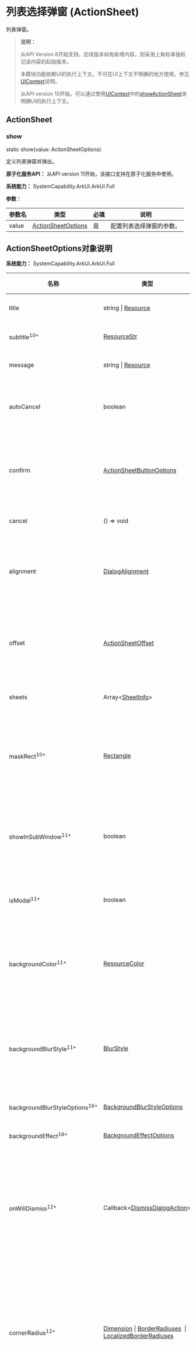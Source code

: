 # 列表选择弹窗 (ActionSheet)

列表弹窗。

>  **说明：**
>
>  从API Version 8开始支持。后续版本如有新增内容，则采用上角标单独标记该内容的起始版本。
>
> 本模块功能依赖UI的执行上下文，不可在UI上下文不明确的地方使用，参见[UIContext](../js-apis-arkui-UIContext.md#uicontext)说明。
>
> 从API version 10开始，可以通过使用[UIContext](../js-apis-arkui-UIContext.md#uicontext)中的[showActionSheet](../js-apis-arkui-UIContext.md#showactionsheet)来明确UI的执行上下文。

## ActionSheet

### show

static show(value: ActionSheetOptions)

定义列表弹窗并弹出。

**原子化服务API：** 从API version 11开始，该接口支持在原子化服务中使用。

**系统能力：** SystemCapability.ArkUI.ArkUI.Full

**参数：**

| 参数名 | 类型                                              | 必填 | 说明                     |
| ------ | ------------------------------------------------- | ---- | ------------------------ |
| value  | [ActionSheetOptions](#actionsheetoptions对象说明) | 是   | 配置列表选择弹窗的参数。 |

## ActionSheetOptions对象说明

**系统能力：** SystemCapability.ArkUI.ArkUI.Full

| 名称      | 类型                    | 必填  | 说明                          |
| ---------- | -------------------------- | ------- | ----------------------------- |
| title      | string&nbsp;\|&nbsp;[Resource](ts-types.md#resource) | 是     |  弹窗标题。<br>**原子化服务API：** 从API version 11开始，该接口支持在原子化服务中使用。 |
| subtitle<sup>10+</sup> | [ResourceStr](ts-types.md#resourcestr) | 否 | 弹窗副标题。<br>**原子化服务API：** 从API version 11开始，该接口支持在原子化服务中使用。 |
| message    | string&nbsp;\|&nbsp;[Resource](ts-types.md#resource) | 是     | 弹窗内容。<br>**原子化服务API：** 从API version 11开始，该接口支持在原子化服务中使用。  |
| autoCancel | boolean                           | 否     | 点击遮障层时，是否关闭弹窗。<br>默认值：true<br>值为true时，点击遮障层关闭弹窗，值为false时，点击遮障层不关闭弹窗。 <br>**原子化服务API：** 从API version 11开始，该接口支持在原子化服务中使用。|
| confirm    | [ActionSheetButtonOptions](#actionsheetbuttonoptions16对象说明) | 否  | 确认Button的使能状态、默认焦点、按钮风格、文本内容和点击回调。在弹窗获焦且未进行tab键走焦时，该按钮默认响应Enter键，且多重弹窗可自动获焦连续响应。默认响应Enter键能力在defaultFocus为true时不生效。<br>**原子化服务API：** 从API version 11开始，该接口支持在原子化服务中使用。 |
| cancel     | ()&nbsp;=&gt;&nbsp;void           | 否     | 点击遮障层关闭dialog时的回调。  <br>**原子化服务API：** 从API version 11开始，该接口支持在原子化服务中使用。  |
| alignment  | [DialogAlignment](ts-methods-alert-dialog-box.md#dialogalignment枚举说明) | 否     |  弹窗在竖直方向上的对齐方式。<br>默认值：DialogAlignment.Bottom  <br>**原子化服务API：** 从API version 11开始，该接口支持在原子化服务中使用。<br/>**说明**：<br/>若在UIExtension中设置showInSubWindow为true, 弹窗将基于UIExtension的宿主窗口对齐。|
| offset     | [ActionSheetOffset](#actionsheetoffset16对象说明) | 否      | 弹窗相对alignment所在位置的偏移量。<br/>默认值：<br/>1.alignment设置为Top、TopStart、TopEnd时默认值为{dx:&nbsp;0,dy:&nbsp;"40vp"} <br/>2.alignment设置为其他时默认值为{dx:&nbsp;0,dy:&nbsp;"-40vp"} <br>**原子化服务API：** 从API version 11开始，该接口支持在原子化服务中使用。|
| sheets     | Array&lt;[SheetInfo](#sheetinfo对象说明)&gt; | 是       | 设置选项内容，每个选择项支持设置图片、文本和选中的回调。 <br>**原子化服务API：** 从API version 11开始，该接口支持在原子化服务中使用。|
| maskRect<sup>10+</sup> | [Rectangle](ts-methods-alert-dialog-box.md#rectangle8类型说明) | 否     | 弹窗遮蔽层区域，在遮蔽层区域内的事件不透传，在遮蔽层区域外的事件透传。<br/>默认值：{ x: 0, y: 0, width: '100%', height: '100%' } <br/>**说明：**<br/>showInSubWindow为true时，maskRect不生效。<br/>**原子化服务API：** 从API version 11开始，该接口支持在原子化服务中使用。|
| showInSubWindow<sup>11+</sup> | boolean | 否 | 某弹框需要显示在主窗口之外时，是否在子窗口显示此弹窗。<br/>默认值：false，弹窗显示在应用内，而非独立子窗口。<br/>**说明**：showInSubWindow为true的弹窗无法触发显示另一个showInSubWindow为true的弹窗。<br/>**原子化服务API：** 从API version 12开始，该接口支持在原子化服务中使用。 |
| isModal<sup>11+</sup> | boolean | 否 | 弹窗是否为模态窗口，模态窗口有蒙层，非模态窗口无蒙层。<br/>默认值：true，此时弹窗有蒙层。<br/>**原子化服务API：** 从API version 12开始，该接口支持在原子化服务中使用。 |
| backgroundColor<sup>11+</sup> | [ResourceColor](ts-types.md#resourcecolor)  | 否 | 弹窗背板颜色。<br/>默认值：Color.Transparent<br/>**说明：** <br/>当设置了backgroundColor为非透明色时，backgroundBlurStyle需要设置为BlurStyle.NONE，否则颜色显示将不符合预期效果。<br/>**原子化服务API：** 从API version 12开始，该接口支持在原子化服务中使用。 |
| backgroundBlurStyle<sup>11+</sup> | [BlurStyle](ts-universal-attributes-background.md#blurstyle9) | 否 | 弹窗背板模糊材质。<br/>默认值：BlurStyle.COMPONENT_ULTRA_THICK<br/>**说明：** <br/>设置为BlurStyle.NONE即可关闭背景虚化。当设置了backgroundBlurStyle为非NONE值时，则不要设置backgroundColor，否则颜色显示将不符合预期效果。<br/>**原子化服务API：** 从API version 12开始，该接口支持在原子化服务中使用。 |
| backgroundBlurStyleOptions<sup>16+</sup> | [BackgroundBlurStyleOptions](ts-universal-attributes-background.md#backgroundblurstyleoptions10对象说明) | 否 | 背景模糊效果。<br />**原子化服务API：** 从API version 16开始，该接口支持在原子化服务中使用。 |
| backgroundEffect<sup>16+</sup> | [BackgroundEffectOptions](ts-universal-attributes-background.md#backgroundeffectoptions11) | 否 | 背景效果参数。<br />**原子化服务API：** 从API version 16开始，该接口支持在原子化服务中使用。 |
| onWillDismiss<sup>12+</sup> | Callback<[DismissDialogAction](#dismissdialogaction12)> | 否 | 交互式关闭回调函数。<br/>**说明：**<br/>1.当用户执行点击遮障层关闭、左滑/右滑、三键back、键盘ESC关闭交互操作时，如果注册该回调函数，则不会立刻关闭弹窗。在回调函数中可以通过reason得到阻拦关闭弹窗的操作类型，从而根据原因选择是否能关闭弹窗。当前组件返回的reason中，暂不支持CLOSE_BUTTON的枚举值。<br/>2.在onWillDismiss回调中，不能再做onWillDismiss拦截。 <br/>**原子化服务API：** 从API version 12开始，该接口支持在原子化服务中使用。 |
| cornerRadius<sup>12+</sup> | [Dimension](ts-types.md#dimension10)&nbsp;\|&nbsp;[BorderRadiuses](ts-types.md#borderradiuses9) &nbsp;\|&nbsp; [LocalizedBorderRadiuses](ts-types.md#LocalizedBorderRadiuses12) | 否 | 设置背板的圆角半径。<br />可分别设置4个圆角的半径。<br />默认值：{ topLeft: '32vp', topRight: '32vp', bottomLeft: '32vp', bottomRight: '32vp' }<br /> 圆角大小受组件尺寸限制，最大值为组件宽或高的一半，若值为负，则按照默认值处理。 <br /> 百分比参数方式：以父元素弹窗宽和高的百分比来设置弹窗的圆角。<br/>**说明：**<br/>当cornerRadius属性类型为LocalizedBorderRadiuses时，支持随语言习惯改变布局顺序。<br/>**原子化服务API：** 从API version 12开始，该接口支持在原子化服务中使用。|
| borderWidth<sup>12+</sup> | [Dimension](ts-types.md#dimension10)&nbsp;\|&nbsp;[EdgeWidths](ts-types.md#edgewidths9)&nbsp;\|&nbsp;[LocalizedEdgeWidths](ts-types.md#LocalizedEdgeWidths12) | 否 | 设置弹窗背板的边框宽度。<br />可分别设置4个边框宽度。<br />默认值：0<br /> 百分比参数方式：以父元素弹窗宽的百分比来设置弹窗的边框宽度。<br />当弹窗左边框和右边框大于弹窗宽度，弹窗上边框和下边框大于弹窗高度，显示可能不符合预期。<br/>**说明：**<br/>当borderWidth属性类型为LocalizedEdgeWidths时，支持随语言习惯改变布局顺序。<br/>**原子化服务API：** 从API version 12开始，该接口支持在原子化服务中使用。|
| borderColor<sup>12+</sup> | [ResourceColor](ts-types.md#resourcecolor)&nbsp;\|&nbsp;[EdgeColors](ts-types.md#edgecolors9)&nbsp;\|&nbsp;[LocalizedEdgeColors](ts-types.md#LocalizedEdgeColors12) | 否 | 设置弹窗背板的边框颜色。<br/>默认值：Color.Black<br/> 如果使用borderColor属性，需要和borderWidth属性一起使用。<br/>**说明：**<br/>当borderColor属性类型为LocalizedEdgeColors时，支持随语言习惯改变布局顺序。<br/>**原子化服务API：** 从API version 12开始，该接口支持在原子化服务中使用。|
| borderStyle<sup>12+</sup> | [BorderStyle](ts-appendix-enums.md#borderstyle)&nbsp;\|&nbsp;[EdgeStyles](ts-types.md#edgestyles9)  | 否 | 设置弹窗背板的边框样式。<br/>默认值：BorderStyle.Solid。<br/> 如果使用borderStyle属性，需要和borderWidth属性一起使用。<br/>**原子化服务API：** 从API version 12开始，该接口支持在原子化服务中使用。 |
| width<sup>12+</sup> | [Dimension](ts-types.md#dimension10)   | 否 | 设置弹窗背板的宽度。<br />**说明：**<br>- 弹窗宽度默认最大值：400vp。<br />- 百分比参数方式：弹窗参考宽度为所在窗口的宽度，在此基础上调小或调大。<br/>**原子化服务API：** 从API version 12开始，该接口支持在原子化服务中使用。|
| height<sup>12+</sup> | [Dimension](ts-types.md#dimension10)   | 否 | 设置弹窗背板的高度。<br />**说明：**<br />- 弹窗高度默认最大值：0.9 *（窗口高度 - 安全区域）。<br />- 百分比参数方式：弹窗参考高度为（窗口高度 - 安全区域），在此基础上调小或调大。<br/>**原子化服务API：** 从API version 12开始，该接口支持在原子化服务中使用。|
| shadow<sup>12+</sup> | [ShadowOptions](ts-universal-attributes-image-effect.md#shadowoptions对象说明)&nbsp;\|&nbsp;[ShadowStyle](ts-universal-attributes-image-effect.md#shadowstyle10枚举说明)   | 否 | 设置弹窗背板的阴影。 <br /> 当设备为2in1时，默认场景下获焦阴影值为ShadowStyle.OUTER_FLOATING_MD，失焦为ShadowStyle.OUTER_FLOATING_SM<br/>**原子化服务API：** 从API version 12开始，该接口支持在原子化服务中使用。|
| transition<sup>12+</sup> | [TransitionEffect](ts-transition-animation-component.md#transitioneffect10) | 否 | 设置弹窗显示和退出的过渡效果。<br/>**说明：**<br/>1.如果不设置，则使用默认的显示/退出动效。<br/>2.显示动效中按back键，打断显示动效，执行退出动效，动画效果为显示动效与退出动效的曲线叠加后的效果。<br/>3.退出动效中按back键，不会打断退出动效，退出动效继续执行，继续按back键退出应用。 <br/>**原子化服务API：** 从API version 12开始，该接口支持在原子化服务中使用。|
| enableHoverMode<sup>14+</sup>     | boolean | 否   | 是否响应悬停态。<br />默认值：false，默认不响应。<br/>**原子化服务API：** 从API version 14开始，该接口支持在原子化服务中使用。|
| hoverModeArea<sup>14+</sup>       | [HoverModeAreaType](ts-appendix-enums.md#hovermodeareatype14) | 否   | 悬停态下弹窗默认展示区域。<br />默认值：HoverModeAreaType.BOTTOM_SCREEN。<br/>**原子化服务API：** 从API version 14开始，该接口支持在原子化服务中使用。|
| levelMode<sup>16+</sup>       | [LevelMode](../js-apis-promptAction.md#levelmode16枚举说明) | 否   | 设置弹窗显示层级。<br />**说明：**<br />- 默认值：LevelMode.OVERLAY。<br />- 当且仅当showInSubWindow属性设置为false时生效。<br/>**原子化服务API：** 从API version 16开始，该接口支持在原子化服务中使用。|
| levelUniqueId<sup>16+</sup>       | number | 否   | 设置页面级弹窗需要显示的层级下的[节点 uniqueId](../js-apis-arkui-frameNode.md#getuniqueid12)。<br />**说明：**<br />- 当且仅当levelMode属性设置为LevelMode.EMBEDDED时生效。<br/>**原子化服务API：** 从API version 16开始，该接口支持在原子化服务中使用。|
| immersiveMode<sup>16+</sup>       | [ImmersiveMode](../js-apis-promptAction.md#immersivemode16枚举说明) | 否   | 设置页面内弹窗蒙层效果。<br />**说明：**<br />- 默认值：ImmersiveMode.DEFAULT <br />- 当且仅当levelMode属性设置为LevelMode.EMBEDDED时生效。<br/>**原子化服务API：** 从API version 16开始，该接口支持在原子化服务中使用。|
| levelOrder<sup>16+</sup>       | [LevelOrder](../js-apis-promptAction.md#levelorder16) | 否   | 设置弹窗显示的顺序。<br />**说明：**<br />- 默认值：LevelOrder.clamp(0) <br />- 不支持动态刷新顺序。<br/>**原子化服务API：** 从API version 16开始，该接口支持在原子化服务中使用。|

## SheetInfo对象说明

**原子化服务API：** 从API version 11开始，该接口支持在原子化服务中使用。

**系统能力：** SystemCapability.ArkUI.ArkUI.Full

| 名称 | 类型                                                     | 必填 | 说明         |
| ------ | ------------------------------------------------------------ | ---- | ----------------- |
| title  | string&nbsp;\|&nbsp;[Resource](ts-types.md#resource) | 是   | 选项的文本内容。       |
| icon   | string&nbsp;\|&nbsp;[Resource](ts-types.md#resource) | 否   | 选项的图标，默认无图标显示。     |
| action | [VoidCallback](ts-types.md#voidcallback12) | 是   | 选项选中的回调。 |

## DismissDialogAction<sup>12+</sup>

Dialog关闭的信息。

**原子化服务API：** 从API version 12开始，该接口支持在原子化服务中使用。

**系统能力：** SystemCapability.ArkUI.ArkUI.Full

### 属性

| 名称    | 类型                                                         | 可读 | 可写 | 说明                                                         |
| ------- | ------------------------------------------------------------ | ---- | ---- | ------------------------------------------------------------ |
| dismiss | Callback&lt;void&gt;                                         | 否   | 否   | Dialog关闭回调函数。开发者需要退出时调用，不需要退出时无需调用。 |
| reason  | [DismissReason](../js-apis-promptAction.md#dismissreason12枚举说明) | 否   | 否   | Dialog无法关闭原因。根据开发者需要选择不同操作下，Dialog是否需要关闭。 |

## ActionSheetButtonOptions<sup>16+</sup>对象说明

**原子化服务API：** 从API version 16开始，该接口支持在原子化服务中使用。

**系统能力：** SystemCapability.ArkUI.ArkUI.Full

| 名称         | 类型    | 必填 | 说明 |
| ------------ | ------- | ---- | ---- |
| enabled      | boolean | 否   | 点击Button是否响应，true表示Button可以响应，false表示Button不可以响应。<br />默认值：true |
| defaultFocus | boolean | 否   | 设置Button是否是默认焦点，true表示Button是默认焦点，false表示Button不是默认焦点。<br />默认值：false |
| style        | [DialogButtonStyle](ts-appendix-enums.md#dialogbuttonstyle10) | 否  | 设置Button的风格样式。<br />默认值：DialogButtonStyle.DEFAULT |
| value        |  string&nbsp;\|&nbsp;[Resource](ts-types.md#resource) |    是  | Button文本内容。 |
| action       | [VoidCallback](ts-types.md#voidcallback12)      |   是   | Button选中时的回调。 |

## ActionSheetOffset<sup>16+</sup>对象说明

**原子化服务API：** 从API version 16开始，该接口支持在原子化服务中使用。

**系统能力：** SystemCapability.ArkUI.ArkUI.Full

| 名称 | 类型                                                         | 必填 | 说明                               |
| ---- | ------------------------------------------------------------ | ---- | ---------------------------------- |
| dx   | number&nbsp;\|&nbsp;string&nbsp;\|&nbsp;[Resource](ts-types.md#resource) | 是   | 弹出窗口相对于对齐位置dx的偏移量。 |
| dy   | number&nbsp;\|&nbsp;string&nbsp;\|&nbsp;[Resource](ts-types.md#resource) | 是   | 弹出窗口相对于对齐位置dy的偏移量。 |

## 示例

>  **说明：**
>
> 推荐通过使用[UIContext](../js-apis-arkui-UIContext.md#uicontext)中的[showActionSheet](../js-apis-arkui-UIContext.md#showactionsheet)来明确UI的执行上下文。

### 示例1（弹出列表选择弹窗）

该示例通过点击按钮弹窗列表选择弹窗。

```ts
@Entry
@Component
struct ActionSheetExample {
  build() {
    Flex({ direction: FlexDirection.Column, alignItems: ItemAlign.Center, justifyContent: FlexAlign.Center }) {
      Button('Click to Show ActionSheet')
        .onClick(() => {
          ActionSheet.show({ // 建议使用 this.getUIContext().showActionSheet()接口
            title: 'ActionSheet title',
            subtitle: 'ActionSheet subtitle',
            message: 'message',
            autoCancel: true,
            confirm: {
              defaultFocus: true,
              value: 'Confirm button',
              action: () => {
                console.log('Get Alert Dialog handled')
              }
            },
            cancel: () => {
              console.log('actionSheet canceled')
            },
              onWillDismiss:(dismissDialogAction: DismissDialogAction)=> {
                console.info("reason=" + JSON.stringify(dismissDialogAction.reason))
                console.log("dialog onWillDismiss")
                if (dismissDialogAction.reason == DismissReason.PRESS_BACK) {
                  dismissDialogAction.dismiss()
                }
                if (dismissDialogAction.reason == DismissReason.TOUCH_OUTSIDE) {
                  dismissDialogAction.dismiss()
                }
              },
            alignment: DialogAlignment.Bottom,
            offset: { dx: 0, dy: -10 },
            sheets: [
              {
                title: 'apples',
                action: () => {
                  console.log('apples')
                }
              },
              {
                title: 'bananas',
                action: () => {
                  console.log('bananas')
                }
              },
              {
                title: 'pears',
                action: () => {
                  console.log('pears')
                }
              }
            ]
          })
        })
    }.width('100%')
    .height('100%')
  }
}
```

![zh-cn_image_action](figures/zh-cn_image_action.gif)

### 示例2（可在主窗外弹出的弹窗）

该示例通过配置showInSubWindow为true弹出可以在主窗外显示的弹窗。

```ts
@Entry
@Component
struct ActionSheetExample {
  build() {
    Flex({ direction: FlexDirection.Column, alignItems: ItemAlign.Center, justifyContent: FlexAlign.Center }) {
      Button('Click to Show ActionSheet')
        .onClick(() => {
          ActionSheet.show({
            title: 'ActionSheet title',
            subtitle: 'ActionSheet subtitle',
            message: 'message',
            autoCancel: true,
            showInSubWindow: true,
            isModal: true,
            confirm: {
              defaultFocus: true,
              value: 'Confirm button',
              action: () => {
                console.log('Get Alert Dialog handled')
              }
            },
            cancel: () => {
              console.log('actionSheet canceled')
            },
              onWillDismiss:(dismissDialogAction: DismissDialogAction)=> {
                console.info("reason=" + JSON.stringify(dismissDialogAction.reason))
                console.log("dialog onWillDismiss")
                if (dismissDialogAction.reason == DismissReason.PRESS_BACK) {
                  dismissDialogAction.dismiss()
                }
                if (dismissDialogAction.reason == DismissReason.TOUCH_OUTSIDE) {
                  dismissDialogAction.dismiss()
                }
              },
            alignment: DialogAlignment.Center,
            offset: { dx: 0, dy: -10 },
            sheets: [
              {
                title: 'apples',
                action: () => {
                  console.log('apples')
                }
              },
              {
                title: 'bananas',
                action: () => {
                  console.log('bananas')
                }
              },
              {
                title: 'pears',
                action: () => {
                  console.log('pears')
                }
              }
            ]
          })
        })
    }.width('100%')
    .height('100%')
  }
}
```

![zh-cn_image_action_showinsubwindow](figures/zh-cn_image_action_showinsubwindow.jpg)

### 示例3（设置弹窗的动画）
该示例通过配置transition实现弹窗的显示和消失动画。

```ts
@Entry
@Component
struct ActionSheetExample {
  build() {
    Column({ space: 5 }) {
      Button('ActionSheet Set Duration')
        .onClick(() => {
            ActionSheet.show({
              title: 'ActionSheet 1',
              message: 'Set Animation Duration open 3 second, close 100 ms',
              autoCancel: true,
              alignment: DialogAlignment.Top,
              transition:TransitionEffect.asymmetric(TransitionEffect.OPACITY
                .animation({ duration: 3000, curve: Curve.Sharp }).combine(TransitionEffect.scale({x: 1.5, y: 1.5}).animation({duration: 3000, curve: Curve.Sharp})),
                TransitionEffect.OPACITY.animation({ duration: 100, curve: Curve.Smooth })
                  .combine(TransitionEffect.scale({x: 0.5, y: 0.5}).animation({duration: 100, curve: Curve.Smooth}))),
              offset: { dx: 0, dy: -20 },
              confirm: {
                value: 'button',
                action: () => {
                  console.info('Button-clicking callback')
                }
              },
              cancel: () => {
                console.info('Closed callbacks')
              },
              sheets: [
                {
                  title: 'apples',
                  action: () => {
                    console.log('apples')
                  }
                },
                {
                  title: 'bananas',
                  action: () => {
                    console.log('bananas')
                  }
                },
                {
                  title: 'pears',
                  action: () => {
                    console.log('pears')
                  }
                }
              ]
            })
        }).backgroundColor(0x317aff).height("88px")
    }.width('100%').margin({ top: 5 })
  }
}
```

![zh-cn_image_action_animation](figures/zh-cn_image_action_animation.gif)

### 示例4（设置弹窗的样式）
该示例定义了ActionSheet的样式，如宽度、高度、背景色、阴影等等。
```ts
@Entry
@Component
struct ActionSheetExample {
  build() {
    Flex({ direction: FlexDirection.Column, alignItems: ItemAlign.Center }) {
      Button('Click to Show ActionSheet')
        .onClick(() => {
          ActionSheet.show({
            title: 'ActionSheet title',
            subtitle: 'ActionSheet subtitle',
            message: 'message',
            autoCancel: true,
            width: 300,
            height: 350,
            cornerRadius: 20,
            borderWidth: 1,
            borderStyle: BorderStyle.Solid,//使用borderStyle属性，需要和borderWidth属性一起使用
            borderColor: Color.Blue,//使用borderColor属性，需要和borderWidth属性一起使用
            backgroundColor: Color.White,
            shadow: ({ radius: 20, color: Color.Grey, offsetX: 50, offsetY: 0}),
            confirm: {
              defaultFocus: true,
              value: 'Confirm button',
              action: () => {
                console.log('Get Alert Dialog handled')
              }
            },
            cancel: () => {
              console.log('actionSheet canceled')
            },
            onWillDismiss:(dismissDialogAction: DismissDialogAction)=> {
              console.info("reason=" + JSON.stringify(dismissDialogAction.reason))
              console.log("dialog onWillDismiss")
              if (dismissDialogAction.reason == DismissReason.PRESS_BACK) {
                dismissDialogAction.dismiss()
              }
              if (dismissDialogAction.reason == DismissReason.TOUCH_OUTSIDE) {
                dismissDialogAction.dismiss()
              }
            },
            alignment: DialogAlignment.Bottom,
            offset: { dx: 0, dy: -10 },
            sheets: [
              {
                title: 'apples',
                action: () => {
                  console.log('apples')
                }
              },
              {
                title: 'bananas',
                action: () => {
                  console.log('bananas')
                }
              },
              {
                title: 'pears',
                action: () => {
                  console.log('pears')
                }
              }
            ]
          })
        })
    }.width('100%')
  }
}
```

![zh-cn_image_action_style](figures/zh-cn_image_action_style.gif)

### 示例5（悬停态弹窗）

该示例展示了在折叠屏悬停态下设置dialog布局区域的效果。

```ts
@Entry
@Component
struct ActionSheetExample {
  build() {
    Flex({ direction: FlexDirection.Column, alignItems: ItemAlign.Center, justifyContent: FlexAlign.Center }) {
      Button('Click to Show ActionSheet')
        .onClick(() => {
          ActionSheet.show({ // 建议使用 this.getUIContext().showActionSheet()接口
            title: 'ActionSheet title',
            subtitle: 'ActionSheet subtitle',
            message: 'message',
            autoCancel: true,
            confirm: {
              defaultFocus: true,
              value: 'Confirm button',
              action: () => {
                console.log('Get Alert Dialog handled')
              }
            },
            cancel: () => {
              console.log('actionSheet canceled')
            },
            onWillDismiss:(dismissDialogAction: DismissDialogAction)=> {
              console.info("reason=" + JSON.stringify(dismissDialogAction.reason))
              console.log("dialog onWillDismiss")
              if (dismissDialogAction.reason == DismissReason.PRESS_BACK) {
                dismissDialogAction.dismiss()
              }
              if (dismissDialogAction.reason == DismissReason.TOUCH_OUTSIDE) {
                dismissDialogAction.dismiss()
              }
            },
            alignment: DialogAlignment.Bottom,
            offset: { dx: 0, dy: -10 },
            enableHoverMode: true,
            hoverModeArea: HoverModeAreaType.TOP_SCREEN,
            sheets: [
              {
                title: 'apples',
                action: () => {
                  console.log('apples')
                }
              },
              {
                title: 'bananas',
                action: () => {
                  console.log('bananas')
                }
              },
              {
                title: 'pears',
                action: () => {
                  console.log('pears')
                }
              }
            ]
          })
        })
    }.width('100%')
    .height('100%')
  }
}
```

![zh-cn_image_action_style](figures/zh-cn_image_action_hovermode.gif)
